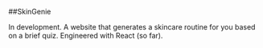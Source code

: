 ##SkinGenie

In development. A website that generates a skincare routine for you based on a brief quiz. Engineered with React (so far).
